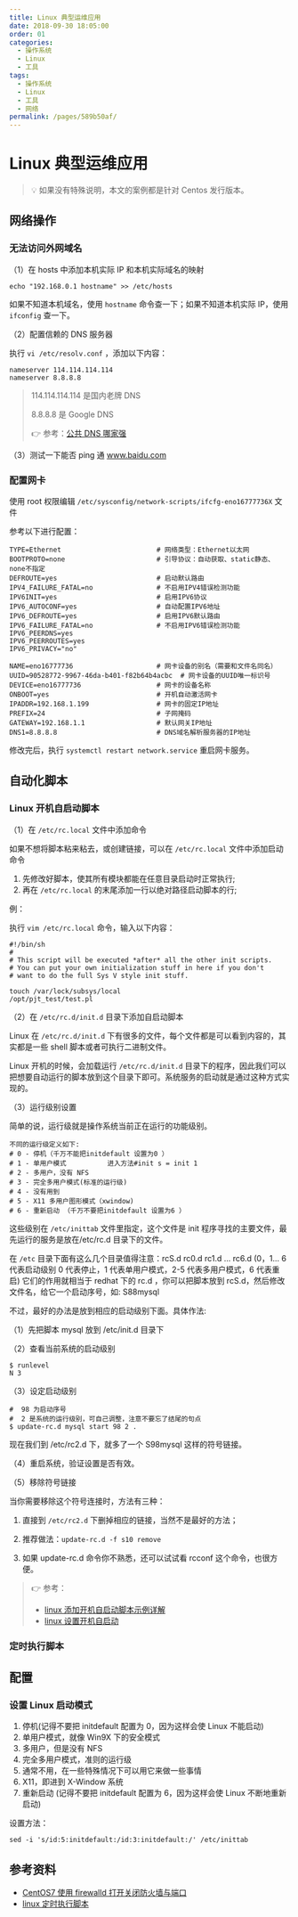```yaml
---
title: Linux 典型运维应用
date: 2018-09-30 18:05:00
order: 01
categories:
  - 操作系统
  - Linux
  - 工具
tags:
  - 操作系统
  - Linux
  - 工具
  - 网络
permalink: /pages/589b50af/
---
```


# Linux 典型运维应用

> 💡 如果没有特殊说明，本文的案例都是针对 Centos 发行版本。

## 网络操作

### 无法访问外网域名

（1）在 hosts 中添加本机实际 IP 和本机实际域名的映射

```shell
echo "192.168.0.1 hostname" >> /etc/hosts
```

如果不知道本机域名，使用 `hostname` 命令查一下；如果不知道本机实际 IP，使用 `ifconfig` 查一下。

（2）配置信赖的 DNS 服务器

执行 `vi /etc/resolv.conf` ，添加以下内容：

```shell
nameserver 114.114.114.114
nameserver 8.8.8.8
```

> 114.114.114.114 是国内老牌 DNS
>
> 8.8.8.8 是 Google DNS
>
> :point_right: 参考：[公共 DNS 哪家强](https://www.zhihu.com/question/32229915)

（3）测试一下能否 ping 通 www.baidu.com

### 配置网卡

使用 root 权限编辑 `/etc/sysconfig/network-scripts/ifcfg-eno16777736X` 文件

参考以下进行配置：

```properties
TYPE=Ethernet                        # 网络类型：Ethernet以太网
BOOTPROTO=none                       # 引导协议：自动获取、static静态、none不指定
DEFROUTE=yes                         # 启动默认路由
IPV4_FAILURE_FATAL=no                # 不启用IPV4错误检测功能
IPV6INIT=yes                         # 启用IPV6协议
IPV6_AUTOCONF=yes                    # 自动配置IPV6地址
IPV6_DEFROUTE=yes                    # 启用IPV6默认路由
IPV6_FAILURE_FATAL=no                # 不启用IPV6错误检测功能
IPV6_PEERDNS=yes
IPV6_PEERROUTES=yes
IPV6_PRIVACY="no"

NAME=eno16777736                     # 网卡设备的别名（需要和文件名同名）
UUID=90528772-9967-46da-b401-f82b64b4acbc  # 网卡设备的UUID唯一标识号
DEVICE=eno16777736                   # 网卡的设备名称
ONBOOT=yes                           # 开机自动激活网卡
IPADDR=192.168.1.199                 # 网卡的固定IP地址
PREFIX=24                            # 子网掩码
GATEWAY=192.168.1.1                  # 默认网关IP地址
DNS1=8.8.8.8                         # DNS域名解析服务器的IP地址
```

修改完后，执行 `systemctl restart network.service` 重启网卡服务。

## 自动化脚本

### Linux 开机自启动脚本

（1）在 `/etc/rc.local` 文件中添加命令

如果不想将脚本粘来粘去，或创建链接，可以在 `/etc/rc.local` 文件中添加启动命令

1. 先修改好脚本，使其所有模块都能在任意目录启动时正常执行;
2. 再在 `/etc/rc.local` 的末尾添加一行以绝对路径启动脚本的行;

例：

执行 `vim /etc/rc.local` 命令，输入以下内容：

```shell
#!/bin/sh
#
# This script will be executed *after* all the other init scripts.
# You can put your own initialization stuff in here if you don't
# want to do the full Sys V style init stuff.

touch /var/lock/subsys/local
/opt/pjt_test/test.pl
```

（2）在 `/etc/rc.d/init.d` 目录下添加自启动脚本

Linux 在 `/etc/rc.d/init.d` 下有很多的文件，每个文件都是可以看到内容的，其实都是一些 shell 脚本或者可执行二进制文件。

Linux 开机的时候，会加载运行 `/etc/rc.d/init.d` 目录下的程序，因此我们可以把想要自动运行的脚本放到这个目录下即可。系统服务的启动就是通过这种方式实现的。

（3）运行级别设置

简单的说，运行级就是操作系统当前正在运行的功能级别。

```shell
不同的运行级定义如下:
# 0 - 停机（千万不能把initdefault 设置为0 ）
# 1 - 单用户模式       　　进入方法#init s = init 1
# 2 - 多用户，没有 NFS
# 3 - 完全多用户模式(标准的运行级)
# 4 - 没有用到
# 5 - X11 多用户图形模式（xwindow)
# 6 - 重新启动 （千万不要把initdefault 设置为6 ）
```

这些级别在 `/etc/inittab` 文件里指定，这个文件是 init 程序寻找的主要文件，最先运行的服务是放在/etc/rc.d 目录下的文件。

在 `/etc` 目录下面有这么几个目录值得注意：rcS.d rc0.d rc1.d ... rc6.d (0，1... 6 代表启动级别 0 代表停止，1 代表单用户模式，2-5 代表多用户模式，6 代表重启) 它们的作用就相当于 redhat 下的 rc.d ，你可以把脚本放到 rcS.d，然后修改文件名，给它一个启动序号，如: S88mysql

不过，最好的办法是放到相应的启动级别下面。具体作法:

（1）先把脚本 mysql 放到 /etc/init.d 目录下

（2）查看当前系统的启动级别

```shell
$ runlevel
N 3
```

（3）设定启动级别

```shell
#  98 为启动序号
#  2 是系统的运行级别，可自己调整，注意不要忘了结尾的句点
$ update-rc.d mysql start 98 2 .
```

现在我们到 /etc/rc2.d 下，就多了一个 S98mysql 这样的符号链接。

（4）重启系统，验证设置是否有效。

（5）移除符号链接

当你需要移除这个符号连接时，方法有三种：

1. 直接到 `/etc/rc2.d` 下删掉相应的链接，当然不是最好的方法；

2. 推荐做法：`update-rc.d -f s10 remove`
3. 如果 update-rc.d 命令你不熟悉，还可以试试看 rcconf 这个命令，也很方便。

> :point_right: 参考：
>
> - [linux 添加开机自启动脚本示例详解](https://blog.csdn.net/linuxshine/article/details/50717272)
> - [linux 设置开机自启动](https://www.cnblogs.com/ssooking/p/6094740.html)

### 定时执行脚本

## 配置

### 设置 Linux 启动模式

1. 停机(记得不要把 initdefault 配置为 0，因为这样会使 Linux 不能启动)
2. 单用户模式，就像 Win9X 下的安全模式
3. 多用户，但是没有 NFS
4. 完全多用户模式，准则的运行级
5. 通常不用，在一些特殊情况下可以用它来做一些事情
6. X11，即进到 X-Window 系统
7. 重新启动 (记得不要把 initdefault 配置为 6，因为这样会使 Linux 不断地重新启动)

设置方法：

```shell
sed -i 's/id:5:initdefault:/id:3:initdefault:/' /etc/inittab
```

## 参考资料

- [CentOS7 使用 firewalld 打开关闭防火墙与端口](https://www.cnblogs.com/moxiaoan/p/5683743.html)
- [linux 定时执行脚本](https://blog.csdn.net/z_yong_cool/article/details/79288397)